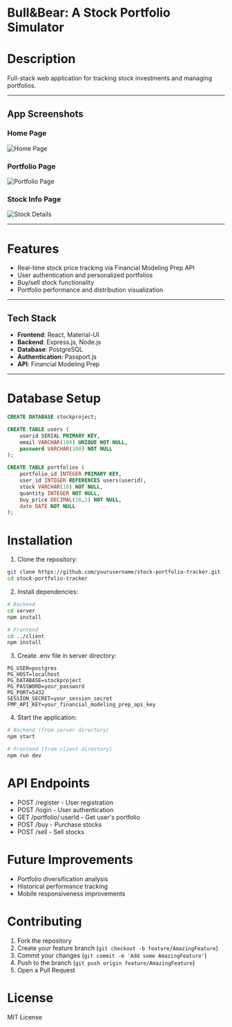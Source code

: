 # Bull&Bear: A Stock Portfolio Simulator

# Description
Full-stack web application for tracking stock investments and managing portfolios.

---

## App Screenshots
### Home Page
![Home Page](./screenschots/home)

### Portfolio Page
![Portfolio Page](./images/portfolio.png)

### Stock Info Page
![Stock Details](./images/stock.png)

---

# Features
* Real-time stock price tracking via Financial Modeling Prep API
* User authentication and personalized portfolios
* Buy/sell stock functionality
* Portfolio performance and distribution visualization

---

## Tech Stack
* **Frontend**: React, Material-UI
* **Backend**: Express.js, Node.js
* **Database**: PostgreSQL
* **Authentication**: Passport.js
* **API**: Financial Modeling Prep

---

# Database Setup
```sql
CREATE DATABASE stockproject;

CREATE TABLE users (
    userid SERIAL PRIMARY KEY,
    email VARCHAR(100) UNIQUE NOT NULL,
    password VARCHAR(100) NOT NULL
);

CREATE TABLE portfolios (
    portfolio_id INTEGER PRIMARY KEY,
    user_id INTEGER REFERENCES users(userid),
    stock VARCHAR(10) NOT NULL,
    quantity INTEGER NOT NULL,
    buy_price DECIMAL(10,2) NOT NULL,
    date DATE NOT NULL
);
```

# Installation
1. Clone the repository:
```bash
git clone https://github.com/yourusername/stock-portfolio-tracker.git
cd stock-portfolio-tracker
```

2. Install dependencies:
```bash
# Backend
cd server
npm install

# Frontend
cd ../client
npm install
```

3. Create .env file in server directory:
```
PG_USER=postgres
PG_HOST=localhost
PG_DATABASE=stockproject
PG_PASSWORD=your_password
PG_PORT=5432
SESSION_SECRET=your_session_secret
FMP_API_KEY=your_financial_modeling_prep_api_key
```

4. Start the application:
```bash
# Backend (from server directory)
npm start

# Frontend (from client directory)
npm run dev
```

# API Endpoints
* POST /register - User registration
* POST /login - User authentication 
* GET /portfolio/:userId - Get user's portfolio
* POST /buy - Purchase stocks
* POST /sell - Sell stocks

# Future Improvements
* Portfolio diversification analysis
* Historical performance tracking
* Mobile responsiveness improvements

# Contributing
1. Fork the repository
2. Create your feature branch (`git checkout -b feature/AmazingFeature`)
3. Commit your changes (`git commit -m 'Add some AmazingFeature'`)
4. Push to the branch (`git push origin feature/AmazingFeature`)
5. Open a Pull Request

# License
MIT License
